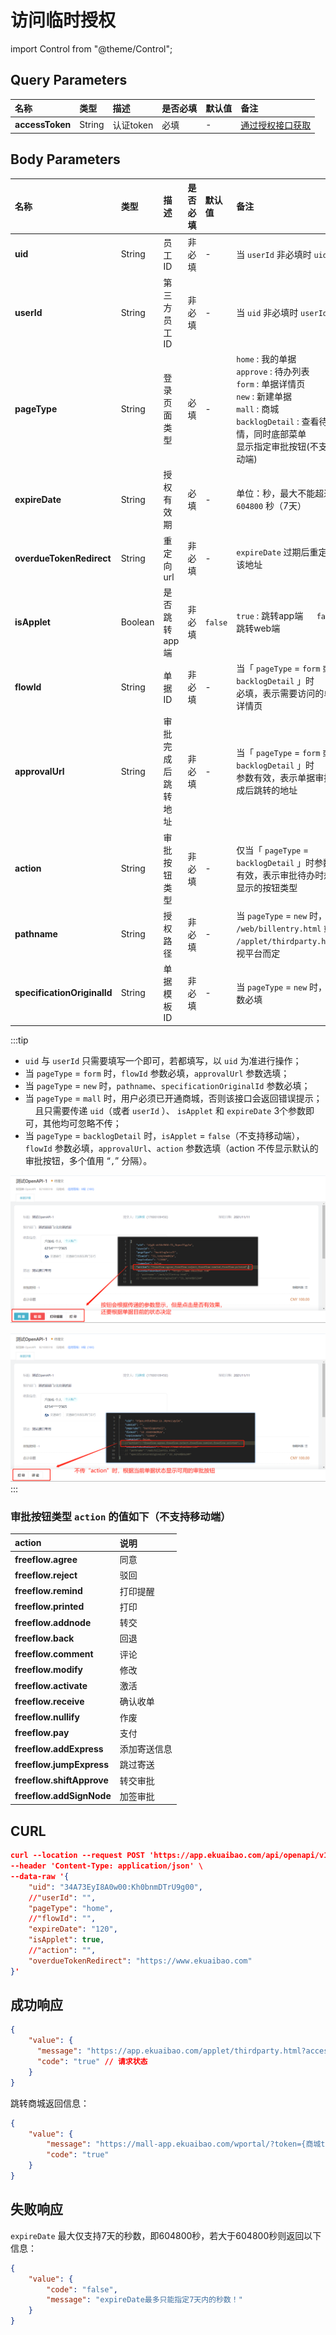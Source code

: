 # 访问临时授权

import Control from "@theme/Control";

<Control
method="POST"
url="/api/openapi/v1/provisional/getProvisionalAuth"
/>

## Query Parameters

| 名称 | 类型 | 描述 | 是否必填 | 默认值 | 备注 |
| :--- | :--- | :--- | :--- |:--- | :--- |
| **accessToken** | String | 认证token | 必填 | - | [通过授权接口获取](/docs/open-api/getting-started/auth) |

## Body Parameters

| 名称 | 类型 | 描述 | 是否必填 | 默认值 | 备注 |
| :--- | :--- | :--- | :--- |:--- | :--- |
| **uid**                     | String  | 员工ID           | 非必填 | - |  当 `userId` 非必填时 `uid` 必填  |
| **userId**                  | String  | 第三方员工ID      | 非必填 | - | 当 `uid` 非必填时 `userId` 必填 |
| **pageType**                | String  | 登录页面类型       | 必填  | - | `home` : 我的单据<br/>`approve` : 待办列表<br/>`form` : 单据详情页<br/>`new` : 新建单据<br/>`mall` : 商城<br/>`backlogDetail` : 查看待办详情，同时底部菜单<br/>显示指定审批按钮(不支持移动端) |
| **expireDate**              | String  | 授权有效期        | 必填   | - |  单位：秒，最大不能超过 `604800` 秒（7天） |
| **overdueTokenRedirect**    | String  | 重定向url        | 非必填 | - | `expireDate` 过期后重定向到该地址 |
| **isApplet**                | Boolean | 是否跳转app端     | 非必填 | `false` |  `true` : 跳转app端 &emsp; `false` : 跳转web端   |
| **flowId**                  | String  | 单据ID           | 非必填 | - | 当「 `pageType` = `form` 或 `backlogDetail` 」时<br/>必填，表示需要访问的单据详情页 |
| **approvalUrl**             | String  | 审批完成后跳转地址 | 非必填 | - | 当「 `pageType` = `form` 或 `backlogDetail` 」时<br/>参数有效，表示单据审批完成后跳转的地址 |
| **action**                  | String  | 审批按钮类型      | 非必填 | - | 仅当「 `pageType` = `backlogDetail` 」时参数<br/>有效，表示审批待办时想要显示的按钮类型 |
| **pathname**                | String  | 授权路径         | 非必填 | - |  当 `pageType` = `new` 时，填值<br/>`/web/billentry.html` 或者<br/>`/applet/thirdparty.html`，视平台而定 |
| **specificationOriginalId** | String  | 单据模板ID       | 非必填 | - |  当 `pageType` = `new` 时，此参数必填 |

:::tip
 - `uid` 与 `userId` 只需要填写一个即可，若都填写，以 `uid` 为准进行操作；
 - 当 `pageType` = `form` 时，`flowId` 参数必填，`approvalUrl` 参数选填；
 - 当 `pageType` = `new` 时，`pathname`、`specificationOriginalId` 参数必填；
 - 当 `pageType` = `mall` 时，用户必须已开通商城，否则该接口会返回错误提示；<br/>
     &nbsp;&nbsp;&nbsp;&nbsp;且只需要传递 `uid`（或者 `userId` ）、 `isApplet` 和 `expireDate` 3个参数即可，其他均可忽略不传；
 - 当 `pageType` = `backlogDetail` 时，`isApplet` = `false`（不支持移动端），`flowId` 参数必填，`approvalUrl`、`action` 参数选填（action 不传显示默认的审批按钮，多个值用 “`,`” 分隔）。

 ![image](images/审批按钮显示效果.png)
 
 ![image](images/不传action时.png)
:::

### 审批按钮类型 `action` 的值如下（不支持移动端）

| action | 说明 |
| :--- | :--- |
| **freeflow.agree**        | 同意       |
| **freeflow.reject**       | 驳回       | 
| **freeflow.remind**       | 打印提醒    |
| **freeflow.printed**      | 打印       | 
| **freeflow.addnode**      | 转交       | 
| **freeflow.back**         | 回退       | 
| **freeflow.comment**      | 评论       | 
| **freeflow.modify**       | 修改       |  
| **freeflow.activate**     | 激活       | 
| **freeflow.receive**      | 确认收单    | 
| **freeflow.nullify**      | 作废       |
| **freeflow.pay**          | 支付       |
| **freeflow.addExpress**   | 添加寄送信息 |
| **freeflow.jumpExpress**  | 跳过寄送    |
| **freeflow.shiftApprove** | 转交审批    |
| **freeflow.addSignNode**  | 加签审批    |

## CURL
```json
curl --location --request POST 'https://app.ekuaibao.com/api/openapi/v1/provisional/getProvisionalAuth?accessToken=cxEbrzNJSA3A00' \
--header 'Content-Type: application/json' \
--data-raw '{
    "uid": "34A73EyI8A0w00:Kh0bnmDTrU9g00",
    //"userId": "",
    "pageType": "home",
    //"flowId": "",
    "expireDate": "120",
    "isApplet": true,
    //"action": "",
    "overdueTokenRedirect": "https://www.ekuaibao.com"
}'
```

## 成功响应
```json
{
    "value": {
      "message": "https://app.ekuaibao.com/applet/thirdparty.html?accessToken=SGYqVpXcuhIIYQJkd0w2G0&ekbCorpId=34A73EyI8A0w00&pageType=home&overdueTokenRedirect=[https://www.ekuaibao.com](https://www.ekuaibao.com)", //第三方临时访问易快报URL
      "code": "true" // 请求状态
    }
}
```
跳转商城返回信息：
```json
{
    "value": {
        "message": "https://mall-app.ekuaibao.com/wportal/?token={商城token}",
        "code": "true"
    }
}
```

## 失败响应
`expireDate` 最大仅支持7天的秒数，即604800秒，若大于604800秒则返回以下信息：
```json
{
    "value": {
        "code": "false",
        "message": "expireDate最多只能指定7天内的秒数！"
    }
}
```
